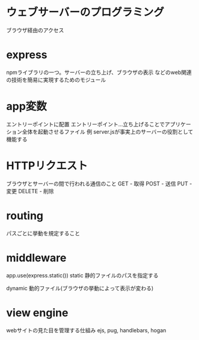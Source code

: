 # ウェブサーバーのプログラミング
ブラウザ経由のアクセス


# express
npmライブラリの一つ。サーバーの立ち上げ、ブラウザの表示
などのweb関連の技術を簡易に実現するためのモジュール

# app変数
エントリーポイントに配置
エントリーポイント...立ち上げることでアプリケーション全体を起動させるファイル
例
server.jsが事実上のサーバーの役割として機能する

# HTTPリクエスト
ブラウザとサーバーの間で行われる通信のこと
GET - 取得
POST - 送信
PUT - 変更
DELETE - 削除

# routing
パスごとに挙動を規定すること


# middleware
app.use(express.static())
static
静的ファイルのパスを指定する

dynamic
動的ファイル(ブラウザの挙動によって表示が変わる)


# view engine
webサイトの見た目を管理する仕組み
ejs, pug, handlebars, hogan

